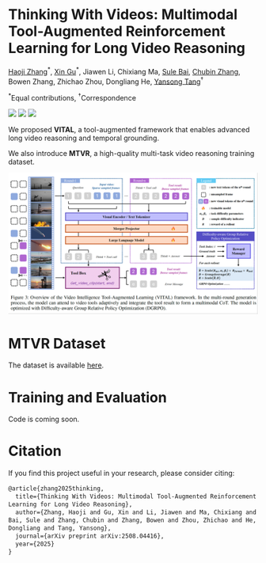 # Thinking With Videos: Multimodal Tool-Augmented Reinforcement Learning for Long Video Reasoning

<a href="https://zhang9302002.github.io/">Haoji Zhang</a><sup>\*</sup>,
<a href="https://gx77.github.io/GX/">Xin Gu</a><sup>\*</sup>,
Jiawen Li,
Chixiang Ma,
<a href="https://sulebai.github.io/">Sule Bai</a>,
<a href="https://lin-shan.com/">Chubin Zhang</a>,
Bowen Zhang,
Zhichao Zhou,
Dongliang He,
<a href="https://andytang15.github.io/">Yansong Tang</a><sup>&dagger;</sup>

<sup>\*</sup>Equal contributions, 
<sup>&dagger;</sup>Correspondence

<a href="https://zhang9302002.github.io/thinkingwithvideos-page/"><img src='https://img.shields.io/badge/Project-Page-Green'></a>
<a href="https://arxiv.org/abs/2508.04416"><img src='https://img.shields.io/badge/Paper-Arxiv-red'></a>
<a href="https://huggingface.co/datasets/zhang9302002/MultiTaskVideoReasoning"><img src='https://img.shields.io/badge/Data-Huggingface-yellow'></a>

We proposed **VITAL**, a tool-augmented framework that enables advanced long video reasoning and temporal grounding.

We also introduce **MTVR**, a high-quality multi-task video reasoning training dataset.

<img src="assets/framework.png" alt="framework" width="600">


# MTVR Dataset
The dataset is available [here](https://huggingface.co/datasets/zhang9302002/MultiTaskVideoReasoning).

# Training and Evaluation
Code is coming soon.

# Citation
If you find this project useful in your research, please consider citing:

```
@article{zhang2025thinking,
  title={Thinking With Videos: Multimodal Tool-Augmented Reinforcement Learning for Long Video Reasoning},
  author={Zhang, Haoji and Gu, Xin and Li, Jiawen and Ma, Chixiang and Bai, Sule and Zhang, Chubin and Zhang, Bowen and Zhou, Zhichao and He, Dongliang and Tang, Yansong},
  journal={arXiv preprint arXiv:2508.04416},
  year={2025}
}
```